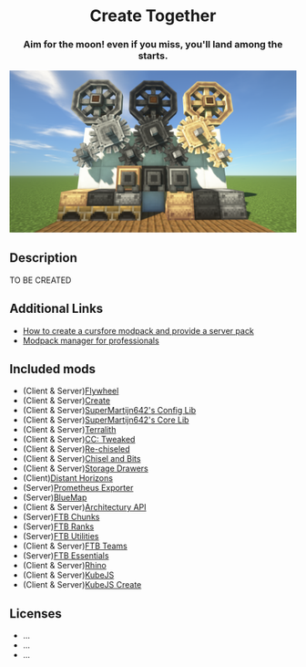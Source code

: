 <center>
    <h1>Create Together</h1>
    <h3>Aim for the moon! even if you miss, you'll land among the starts.</h3>
    <img src=".github/assets/pack-banner.png" />
</center>

## Description
TO BE CREATED

## Additional Links
 - [How to create a cursfore modpack and provide a server pack](https://help.akliz.net/docs/make-a-twitch-launcher-modpack-and-server-pack#provide-a-server-pack-on-curse)
 - [Modpack manager for professionals](https://github.sre.pub/froehlichA/pax)


## Included mods
 - (Client & Server)[Flywheel](https://www.curseforge.com/minecraft/mc-mods/flywheel)
 - (Client & Server)[Create](https://www.curseforge.com/minecraft/mc-mods/create)
 - (Client & Server)[SuperMartijn642's Config Lib](https://www.curseforge.com/minecraft/mc-mods/supermartijn642s-config-lib)
 - (Client & Server)[SuperMartijn642's Core Lib](https://www.curseforge.com/minecraft/mc-mods/supermartijn642s-core-lib)
 - (Client & Server)[Terralith](https://www.curseforge.com/minecraft/mc-mods/terralith)
 - (Client & Server)[CC: Tweaked](https://www.curseforge.com/minecraft/mc-mods/cc-tweaked)
 - (Client & Server)[Re-chiseled](https://www.curseforge.com/minecraft/mc-mods/rechiseled)
 - (Client & Server)[Chisel and Bits](https://www.curseforge.com/minecraft/mc-mods/chisels-bits)
 - (Client & Server)[Storage Drawers](https://www.curseforge.com/minecraft/mc-mods/storage-drawers)
 - (Client)[Distant Horizons](https://www.curseforge.com/minecraft/mc-mods/distant-horizons)
 - (Server)[Prometheus Exporter](https://github.com/cpburnz/minecraft-prometheus-exporter)
 - (Server)[BlueMap](https://github.com/BlueMap-Minecraft/BlueMap)
 - (Client & Server)[Architectury API](https://www.curseforge.com/minecraft/mc-mods/architectury-api)
 - (Server)[FTB Chunks](https://www.curseforge.com/minecraft/mc-mods/ftb-chunks-forge)
 - (Server)[FTB Ranks](https://www.curseforge.com/minecraft/mc-mods/ftb-ranks-forge)
 - (Server)[FTB Utilities](https://www.curseforge.com/minecraft/mc-mods/ftb-utilities-forge)
 - (Client & Server)[FTB Teams](https://www.curseforge.com/minecraft/mc-mods/ftb-teams-forge)
 - (Server)[FTB Essentials](https://www.curseforge.com/minecraft/mc-mods/ftb-essentials-forge)
 - (Client & Server)[Rhino](https://www.curseforge.com/minecraft/mc-mods/rhino)
 - (Client & Server)[KubeJS](https://www.curseforge.com/minecraft/mc-mods/kubejs)
 - (Client & Server)[KubeJS Create](https://www.curseforge.com/minecraft/mc-mods/kubejs-create)

 ## Licenses
 - ...
 - ...
 - ...
